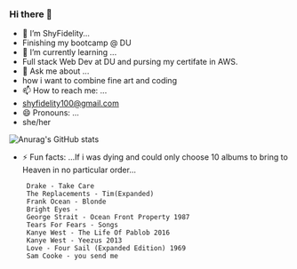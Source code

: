 ### Hi there 👋


- 🔭 I’m ShyFidelity...
- Finishing my bootcamp @ DU 
- 🌱 I’m currently learning ...
- Full stack Web Dev at DU and pursing my certifate in AWS. 
- 💬 Ask me about ...
- how i want to combine fine art and coding 
- 📫 How to reach me: ...
- shyfidelity100@gmail.com
- 😄 Pronouns: ...
- she/her


![Anurag's GitHub stats](https://github-readme-stats.vercel.app/api?username=shyfidelity&theme=dark&show_icons=true)

- ⚡ Fun facts: ...If i was dying and could only choose 10 albums to bring to Heaven in no particular order...
     
       Drake - Take Care
       The Replacements - Tim(Expanded)
       Frank Ocean - Blonde
       Bright Eyes - 
       George Strait - Ocean Front Property 1987
       Tears For Fears - Songs
       Kanye West - The Life Of Pablob 2016
       Kanye West - Yeezus 2013
       Love - Four Sail (Expanded Edition) 1969
       Sam Cooke - you send me
       
       
       
       
            

